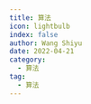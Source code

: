 ```yaml
---
title: 算法
icon: lightbulb
index: false
author: Wang Shiyu
date: 2022-04-21
category:
  - 算法
tag:
  - 算法
---
```



<Catalog />
